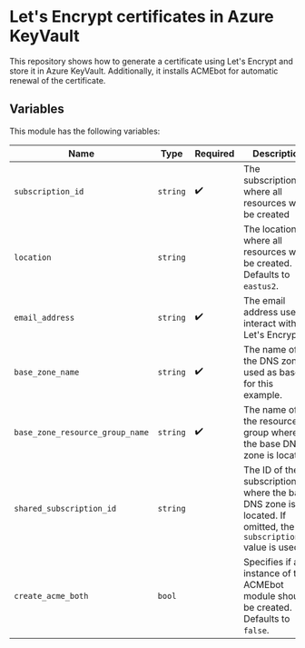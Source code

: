 # Let's Encrypt certificates in Azure KeyVault

This repository shows how to generate a certificate using Let's Encrypt and store it in Azure KeyVault. Additionally, it installs ACMEbot for automatic renewal of the certificate.

## Variables

This module has the following variables:

|Name|Type|Required|Description|
|-|-|-|-|
|`subscription_id`|`string`|✔️|The subscription where all resources will be created|
|`location`|`string`||The location where all resources will be created. Defaults to `eastus2`.|
|`email_address`|`string`|✔️|The email address used to interact with Let's Encrypt|
|`base_zone_name`|`string`|✔️|The name of the DNS zone used as base for this example.|
|`base_zone_resource_group_name`|`string`|✔️|The name of the resource group where the base DNS zone is located.|
|`shared_subscription_id`|`string`||The ID of the subscription where the base DNS zone is located. If omitted, the `subscription_id` value is used.|
|`create_acme_both`|`bool`||Specifies if an instance of the ACMEbot module should be created. Defaults to `false`.|
